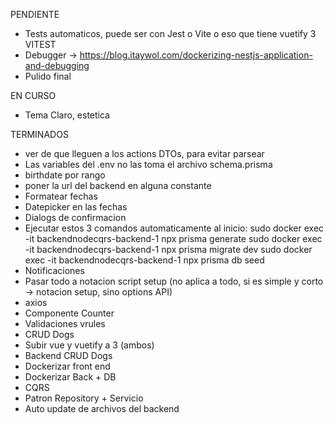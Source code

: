 PENDIENTE
* Tests automaticos, puede ser con Jest o Vite o eso que tiene vuetify 3 VITEST
* Debugger -> https://blog.itaywol.com/dockerizing-nestjs-application-and-debugging
* Pulido final

EN CURSO
* Tema Claro, estetica

TERMINADOS
* ver de que lleguen a los actions DTOs, para evitar parsear
* Las variables del .env no las toma el archivo schema.prisma
* birthdate por rango
* poner la url del backend en alguna constante
* Formatear fechas
* Datepicker en las fechas
* Dialogs de confirmacion
* Ejecutar estos 3 comandos automaticamente al inicio:
    sudo docker exec -it backendnodecqrs-backend-1 npx prisma generate
    sudo docker exec -it backendnodecqrs-backend-1 npx prisma migrate dev
    sudo docker exec -it backendnodecqrs-backend-1 npx prisma db seed
* Notificaciones
* Pasar todo a notacion script setup (no aplica a todo, si es simple y corto -> notacion setup, sino options API)
* axios
* Componente Counter
* Validaciones vrules
* CRUD Dogs
* Subir vue y vuetify a 3 (ambos)
* Backend CRUD Dogs
* Dockerizar front end
* Dockerizar Back + DB
* CQRS
* Patron Repository  + Servicio
* Auto update de archivos del backend